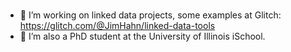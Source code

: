 ### 

- 🔭 I’m working on linked data projects, some examples at Glitch: https://glitch.com/@JimHahn/linked-data-tools
- 🌱 I’m also a PhD student at the University of Illinois iSchool.
